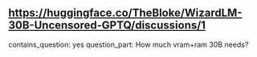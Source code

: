 ## https://huggingface.co/TheBloke/WizardLM-30B-Uncensored-GPTQ/discussions/1

contains_question: yes
question_part: How much vram+ram 30B needs?
